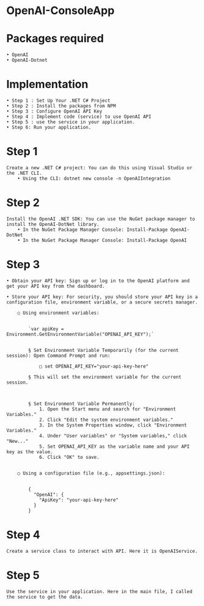 ﻿# OpenAI-ConsoleApp

# Packages required

	• OpenAI
	• OpenAI-Dotnet
	

# Implementation

	• Step 1 : Set Up Your .NET C# Project
	• Step 2 : Install the packages from NPM
	• Step 3 : Configure OpenAI API Key
	• Step 4 : Implement code (service) to use OpenAI API
	• Step 5 : use the service in your application.
	• Step 6: Run your application.


# Step 1

	Create a new .NET C# project: You can do this using Visual Studio or the .NET CLI.
		• Using the CLI: dotnet new console -n OpenAIIntegration


# Step 2

	Install the OpenAI .NET SDK: You can use the NuGet package manager to install the OpenAI-DotNet library.
		• In the NuGet Package Manager Console: Install-Package OpenAI-DotNet
		• In the NuGet Package Manager Console: Install-Package OpenAI
	
# Step 3

	• Obtain your API key: Sign up or log in to the OpenAI platform and get your API key from the dashboard.
	
	• Store your API key: For security, you should store your API key in a configuration file, environment variable, or a secure secrets manager.

		○ Using environment variables:
	

			`var apiKey = Environment.GetEnvironmentVariable("OPENAI_API_KEY");`
			

			§ Set Environment Variable Temporarily (for the current session): Open Command Prompt and run:
			
				□ set OPENAI_API_KEY="your-api-key-here"
			
			§ This will set the environment variable for the current session.
			


			§ Set Environment Variable Permanently:
				1. Open the Start menu and search for "Environment Variables."
				2. Click "Edit the system environment variables."
				3. In the System Properties window, click "Environment Variables."
				4. Under "User variables" or "System variables," click "New..."
				5. Set OPENAI_API_KEY as the variable name and your API key as the value.
				6. Click "OK" to save.
			
			
		○ Using a configuration file (e.g., appsettings.json):
	
		
			{
			  "OpenAI": {
			    "ApiKey": "your-api-key-here"
			  }
			}
			

# Step 4

	Create a service class to interact with API. Here it is OpenAIService.

# Step 5

	Use the service in your application. Here in the main file, I called the service to get the data.


